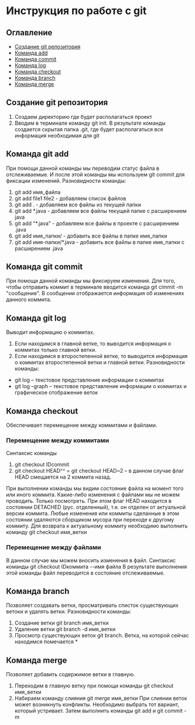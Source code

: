 # Инструкция по работе с git

## Оглавление
* [Создание git репозитория](#создание-git-репозитория)
* [Команда add](#команда-git-add)
* [Команда commit](#команда-git-commit)
* [Команда log](#команда-git-log)
* [Команда checkout](#команда-checkout)
* [Команда branch](#команда-branch)
* [Команда merge](#команда-merge)

## Создание git репозитория
1. Создаем директорию где будет располагаться проект
2. Вводим в терминале команду git init. В результате команды создается скрытая папка .git, где будет располагаться вся информация необходимая для git

## Команда git add
При помощи данной команды мы переводим статус файла в отслеживаемые.
И после этой команды мы используем git commit для фиксации изменений.
Разновидности команды:
1. git add имя_файла
2. git add file1 file2 - добавляем список файлов
3. git add . - добавляем все файлы из текущей папки
4. git add *.java - добавляем все файлы текущей папке с расширением java
5. git add "*.java" - добавляем все файлы в проекте с расширением .java
6. git add имя_папки/ - добавить все файлы в папке имя_папки
7. git add имя-папки/*.java - добавить все файлы в папке имя_папки с расширением .java

## Команда git commit
При помощи данной команды мы фиксируем изменения.
Для того, чтобы отправить коммит в терминале вводится команда git cimmit -m "сообщение".
В сообщении отображается информация об изменениях данного коммита.

## Команда git log
Выводит информацию о коммитах.
1. Если находимся в главной ветке, то выводится информация о коммитах только главной ветки.
2. Если находимся в второстепенной ветке, то выводится информация о коммитах второстепенной ветки и главной ветки.
   Разновидности команды:
* git log – текстовое представление информации о коммитах
* git log –graph – текстовое представление информации о коммитах и графическое отображение веток

## Команда checkout
Oбеспечивает перемещение между коммитами и файлами.

### Перемещение между коммитами
Синтаксис команды
1. git checkout IDcommit
2. git checkout HEAD^^ = git checkout HEAD~2 – в данном случае флаг HEAD смещается на 2 коммита назад.

При выполнении команды мы видим состояние файла на момент того или иного коммита. Какие-либо изменения с файлами мы не можем проводить. Только посмотреть. При этом флаг HEAD находится в состоянии DETACHED (рус. отделенный), т.е. он отделен от актуальной версии коммита.
Любые изменения или коммиты сделанные в этом состоянии удаляются сборщиком мусора при переходе к другому коммиту.
Для возврата к актуальному коммиту необходимо выполнить команду git checkout имя_ветки

### Перемещение между файлами
В данном случае мы можем вносить изменения в файл.
Синтаксис команды
git checkout IDкоммита --имя файла
В результате выполнения этой команды файл переводится в состояние отслеживаемые.

## Команда branch
Позволяет создавать ветки, просматривать списток существующих ветоки и удалять ветки.
Разновидности команды: 
1. Создание ветки git branch имя_ветки
2. Удаление ветки git branch -d имя_ветки
3. Просмотр существующих веток git branch. Ветка, на которой сейчас находимся помечается * 

## Команда merge
Позволяет добавить содержимое ветки в главную. 
1. Переходим в главную ветку при помощи команды git checkout имя_ветки
2. Набираем команду слияния git merge имя_ветки 
При слиянии веток может возникнуть конфликты. 
Необходимо выбрать тот вариант, который устривает.
Затем выполнить команды git add и git commit -m


